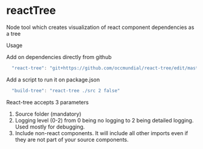 # reactTree
Node tool which creates visualization of react component dependencies as a tree

Usage

Add on dependencies directly from github

```jsx
  "react-tree": "git+https://github.com/occmundial/react-tree/edit/master/README.md"
```

Add a script to run it on package.json

```jsx
  "build-tree": "react-tree ./src 2 false"
```

React-tree accepts 3 parameters
1. Source folder (mandatory)
2. Logging level (0-2) from 0 being no logging to 2 being detailed logging. Used mostly for debugging.
3. Include non-react components. It will include all other imports even if they are not part of your source components.
